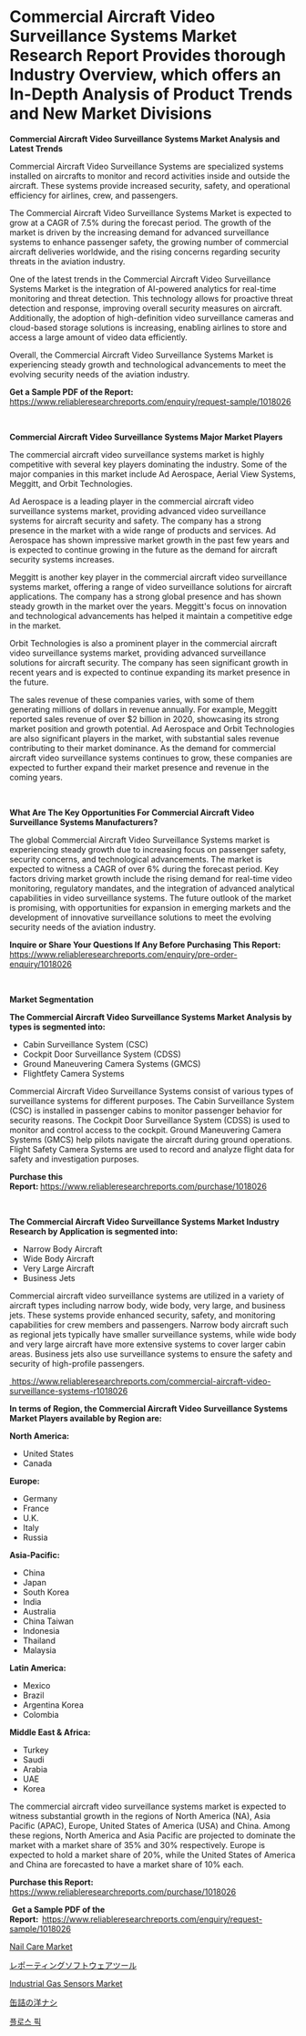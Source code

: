 <p><h1>Commercial Aircraft Video Surveillance Systems Market Research Report Provides thorough Industry Overview, which offers an In-Depth Analysis of Product Trends and New Market Divisions</h1></p><p><strong>Commercial Aircraft Video Surveillance Systems Market Analysis and Latest Trends</strong></p>
<p><p>Commercial Aircraft Video Surveillance Systems are specialized systems installed on aircrafts to monitor and record activities inside and outside the aircraft. These systems provide increased security, safety, and operational efficiency for airlines, crew, and passengers.</p><p>The Commercial Aircraft Video Surveillance Systems Market is expected to grow at a CAGR of 7.5% during the forecast period. The growth of the market is driven by the increasing demand for advanced surveillance systems to enhance passenger safety, the growing number of commercial aircraft deliveries worldwide, and the rising concerns regarding security threats in the aviation industry.</p><p>One of the latest trends in the Commercial Aircraft Video Surveillance Systems Market is the integration of AI-powered analytics for real-time monitoring and threat detection. This technology allows for proactive threat detection and response, improving overall security measures on aircraft. Additionally, the adoption of high-definition video surveillance cameras and cloud-based storage solutions is increasing, enabling airlines to store and access a large amount of video data efficiently.</p><p>Overall, the Commercial Aircraft Video Surveillance Systems Market is experiencing steady growth and technological advancements to meet the evolving security needs of the aviation industry.</p></p>
<p><strong>Get a Sample PDF of the Report:&nbsp;</strong> <a href="https://www.reliableresearchreports.com/enquiry/request-sample/1018026">https://www.reliableresearchreports.com/enquiry/request-sample/1018026</a></p>
<p>&nbsp;</p>
<p><strong>Commercial Aircraft Video Surveillance Systems Major Market Players</strong></p>
<p><p>The commercial aircraft video surveillance systems market is highly competitive with several key players dominating the industry. Some of the major companies in this market include Ad Aerospace, Aerial View Systems, Meggitt, and Orbit Technologies.</p><p>Ad Aerospace is a leading player in the commercial aircraft video surveillance systems market, providing advanced video surveillance systems for aircraft security and safety. The company has a strong presence in the market with a wide range of products and services. Ad Aerospace has shown impressive market growth in the past few years and is expected to continue growing in the future as the demand for aircraft security systems increases.</p><p>Meggitt is another key player in the commercial aircraft video surveillance systems market, offering a range of video surveillance solutions for aircraft applications. The company has a strong global presence and has shown steady growth in the market over the years. Meggitt's focus on innovation and technological advancements has helped it maintain a competitive edge in the market.</p><p>Orbit Technologies is also a prominent player in the commercial aircraft video surveillance systems market, providing advanced surveillance solutions for aircraft security. The company has seen significant growth in recent years and is expected to continue expanding its market presence in the future.</p><p>The sales revenue of these companies varies, with some of them generating millions of dollars in revenue annually. For example, Meggitt reported sales revenue of over $2 billion in 2020, showcasing its strong market position and growth potential. Ad Aerospace and Orbit Technologies are also significant players in the market, with substantial sales revenue contributing to their market dominance. As the demand for commercial aircraft video surveillance systems continues to grow, these companies are expected to further expand their market presence and revenue in the coming years.</p></p>
<p>&nbsp;</p>
<p><strong>What Are The Key Opportunities For Commercial Aircraft Video Surveillance Systems Manufacturers?</strong></p>
<p><p>The global Commercial Aircraft Video Surveillance Systems market is experiencing steady growth due to increasing focus on passenger safety, security concerns, and technological advancements. The market is expected to witness a CAGR of over 6% during the forecast period. Key factors driving market growth include the rising demand for real-time video monitoring, regulatory mandates, and the integration of advanced analytical capabilities in video surveillance systems. The future outlook of the market is promising, with opportunities for expansion in emerging markets and the development of innovative surveillance solutions to meet the evolving security needs of the aviation industry.</p></p>
<p><strong>Inquire or Share Your Questions If Any Before Purchasing This Report:</strong> <a href="https://www.reliableresearchreports.com/enquiry/pre-order-enquiry/1018026">https://www.reliableresearchreports.com/enquiry/pre-order-enquiry/1018026</a></p>
<p>&nbsp;</p>
<p><strong>Market Segmentation</strong></p>
<p><strong>The Commercial Aircraft Video Surveillance Systems Market Analysis by types is segmented into:</strong></p>
<p><ul><li>Cabin Surveillance System (CSC)</li><li>Cockpit Door Surveillance System (CDSS)</li><li>Ground Maneuvering Camera Systems (GMCS)</li><li>Flightfety Camera Systems</li></ul></p>
<p><p>Commercial Aircraft Video Surveillance Systems consist of various types of surveillance systems for different purposes. The Cabin Surveillance System (CSC) is installed in passenger cabins to monitor passenger behavior for security reasons. The Cockpit Door Surveillance System (CDSS) is used to monitor and control access to the cockpit. Ground Maneuvering Camera Systems (GMCS) help pilots navigate the aircraft during ground operations. Flight Safety Camera Systems are used to record and analyze flight data for safety and investigation purposes.</p></p>
<p><strong>Purchase this Report:&nbsp;</strong><a href="https://www.reliableresearchreports.com/purchase/1018026">https://www.reliableresearchreports.com/purchase/1018026</a></p>
<p>&nbsp;</p>
<p><strong>The Commercial Aircraft Video Surveillance Systems Market Industry Research by Application is segmented into:</strong></p>
<p><ul><li>Narrow Body Aircraft</li><li>Wide Body Aircraft</li><li>Very Large Aircraft</li><li>Business Jets</li></ul></p>
<p><p>Commercial aircraft video surveillance systems are utilized in a variety of aircraft types including narrow body, wide body, very large, and business jets. These systems provide enhanced security, safety, and monitoring capabilities for crew members and passengers. Narrow body aircraft such as regional jets typically have smaller surveillance systems, while wide body and very large aircraft have more extensive systems to cover larger cabin areas. Business jets also use surveillance systems to ensure the safety and security of high-profile passengers.</p></p>
<p><a href="https://www.reliableresearchreports.com/commercial-aircraft-video-surveillance-systems-r1018026">&nbsp;https://www.reliableresearchreports.com/commercial-aircraft-video-surveillance-systems-r1018026</a></p>
<p><strong>In terms of Region, the Commercial Aircraft Video Surveillance Systems Market Players available by Region are:</strong></p>
<p>
    <p> <strong> North America: </strong>
        <ul>
            <li>United States</li>
            <li>Canada</li>
        </ul>
        </p> 
    <p> <strong> Europe: </strong>
        <ul>
            <li>Germany</li>
            <li>France</li>
            <li>U.K.</li>
            <li>Italy</li>
            <li>Russia</li>
        </ul>
        </p> 
    <p> <strong> Asia-Pacific: </strong>
        <ul>
            <li>China</li>
            <li>Japan</li>
            <li>South Korea</li>
            <li>India</li>
            <li>Australia</li>
            <li>China Taiwan</li>
            <li>Indonesia</li>
            <li>Thailand</li>
            <li>Malaysia</li>
        </ul>
        </p> 
    <p> <strong> Latin America: </strong>
        <ul>
            <li>Mexico</li>
            <li>Brazil</li>
            <li>Argentina Korea</li>
            <li>Colombia</li>
        </ul>
        </p> 
    <p> <strong> Middle East & Africa: </strong>
        <ul>
            <li>Turkey</li>
            <li>Saudi</li>
            <li>Arabia</li>
            <li>UAE</li>
            <li>Korea</li>
        </ul>
    </p>
    </p>
<p><p>The commercial aircraft video surveillance systems market is expected to witness substantial growth in the regions of North America (NA), Asia Pacific (APAC), Europe, United States of America (USA) and China. Among these regions, North America and Asia Pacific are projected to dominate the market with a market share of 35% and 30% respectively. Europe is expected to hold a market share of 20%, while the United States of America and China are forecasted to have a market share of 10% each.</p></p>
<p><strong>Purchase this Report: </strong><a href="https://www.reliableresearchreports.com/purchase/1018026">https://www.reliableresearchreports.com/purchase/1018026</a></p>
<p>&nbsp;<strong>Get a Sample PDF of the Report:&nbsp;&nbsp;</strong><a href="https://www.reliableresearchreports.com/enquiry/request-sample/1018026">https://www.reliableresearchreports.com/enquiry/request-sample/1018026</a></p>
<p><strong></strong></p>
<p><p><a href="https://github.com/brentleyjimmiealvaradoz4l1rea/Market-Research-Report-List-2/blob/main/nail-care-market.md">Nail Care Market</a></p><p><a href="https://github.com/klon646/Market-Research-Report-List-1/blob/main/261936260710.md">レポーティングソフトウェアツール</a></p><p><a href="https://www.linkedin.com/pulse/industrial-gas-sensors-market-share-evolution-growth-trends-zphec">Industrial Gas Sensors Market</a></p><p><a href="https://medium.com/@redsalmon1949/%E7%BC%B6%E8%A9%B0%E6%A2%A8%E3%81%AE%E5%B8%82%E5%A0%B4-%E6%88%90%E5%8A%9F%E3%81%99%E3%82%8B%E3%83%93%E3%82%B8%E3%83%8D%E3%82%B9%E6%88%A6%E7%95%A5%E3%81%AE%E9%8D%B52031%E5%B9%B4%E3%81%BE%E3%81%A7%E3%81%AE%E4%BA%88%E6%B8%AC-42257fc2cb64">缶詰の洋ナシ</a></p><p><a href="https://medium.com/@fabiancobuc20222022/this-sentence-translated-into-korean-is-%EC%B9%98%EC%8B%A4-%ED%94%BD-%EC%8B%9C%EC%9E%A5-%EA%B2%BD%EC%9F%81-%EB%B6%84%EC%84%9D-%EC%8B%9C%EC%9E%A5-%EB%8F%99%ED%96%A5-%EB%B0%8F-2031%EB%85%84%EA%B9%8C%EC%A7%80%EC%9D%98-%EC%98%88%EC%B8%A1-9ff7879bad6b">플로스 픽</a></p></p>
